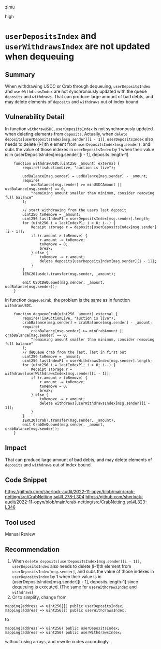 zimu

high

# `userDepositsIndex` and `userWithdrawsIndex` are not updated when dequeuing

## Summary
When withdrawing USDC or Crab through dequeuing, `userDepositsIndex` and `userWithdrawsIndex` are not synchronously updated with the queue `deposits` and `withdraws`. That can produce large amount of bad debts, and may delete elements of `deposits` and `withdraws` out of index bound.

## Vulnerability Detail
In function `withdrawUSDC`,  `userDepositsIndex` is not synchronously updated when deleting elements from `deposits`. Actually, when `delete deposits[userDepositsIndex[msg.sender][i - 1]]`, `userDepositsIndex` also needs to delete (i-1)th element from `userDepositsIndex[msg.sender]`, and subs the value of those indexes in `userDepositsIndex` by 1 when their value is in (userDepositsIndex[msg.sender][i - 1], deposits.length-1].

```solidity
    function withdrawUSDC(uint256 _amount) external {
        require(!isAuctionLive, "auction is live");

        usdBalance[msg.sender] = usdBalance[msg.sender] - _amount;
        require(
            usdBalance[msg.sender] >= minUSDCAmount || usdBalance[msg.sender] == 0,
            "remaining amount smaller than minimum, consider removing full balance"
        );

        // start withdrawing from the users last deposit
        uint256 toRemove = _amount;
        uint256 lastIndexP1 = userDepositsIndex[msg.sender].length;
        for (uint256 i = lastIndexP1; i > 0; i--) {
            Receipt storage r = deposits[userDepositsIndex[msg.sender][i - 1]];
            if (r.amount > toRemove) {
                r.amount -= toRemove;
                toRemove = 0;
                break;
            } else {
                toRemove -= r.amount;
                delete deposits[userDepositsIndex[msg.sender][i - 1]];
            }
        }
        IERC20(usdc).transfer(msg.sender, _amount);

        emit USDCDeQueued(msg.sender, _amount, usdBalance[msg.sender]);
    }
```

In function `dequeueCrab`, the problem is the same as in function `withdrawUSDC`.
```solidity
    function dequeueCrab(uint256 _amount) external {
        require(!isAuctionLive, "auction is live");
        crabBalance[msg.sender] = crabBalance[msg.sender] - _amount;
        require(
            crabBalance[msg.sender] >= minCrabAmount || crabBalance[msg.sender] == 0,
            "remaining amount smaller than minimum, consider removing full balance"
        );
        // deQueue crab from the last, last in first out
        uint256 toRemove = _amount;
        uint256 lastIndexP1 = userWithdrawsIndex[msg.sender].length;
        for (uint256 i = lastIndexP1; i > 0; i--) {
            Receipt storage r = withdraws[userWithdrawsIndex[msg.sender][i - 1]];
            if (r.amount > toRemove) {
                r.amount -= toRemove;
                toRemove = 0;
                break;
            } else {
                toRemove -= r.amount;
                delete withdraws[userWithdrawsIndex[msg.sender][i - 1]];
            }
        }
        IERC20(crab).transfer(msg.sender, _amount);
        emit CrabDeQueued(msg.sender, _amount, crabBalance[msg.sender]);
    }
```

## Impact
That can produce large amount of bad debts, and may delete elements of `deposits` and `withdraws` out of index bound.

## Code Snippet
https://github.com/sherlock-audit/2022-11-opyn/blob/main/crab-netting/src/CrabNetting.sol#L278-L304
https://github.com/sherlock-audit/2022-11-opyn/blob/main/crab-netting/src/CrabNetting.sol#L323-L346

## Tool used
Manual Review

## Recommendation
1.  When `delete deposits[userDepositsIndex[msg.sender][i - 1]]`, `userDepositsIndex` also needs to delete (i-1)th element from `userDepositsIndex[msg.sender]`, and subs the value of those indexes in `userDepositsIndex` by 1 when their value is in (userDepositsIndex[msg.sender][i - 1], deposits.length-1] since dequeuing is executed. (The same for `userWithdrawsIndex` and  `withdraws`)
2.  Or to simplify,  change from
```solidity
mapping(address => uint256[]) public userDepositsIndex;
mapping(address => uint256[]) public userWithdrawsIndex;
```
to 
```solidity
mapping(address => uint256) public userDepositsIndex;
mapping(address => uint256) public userWithdrawsIndex;
```
without using arrays, and rewrite codes accordingly.